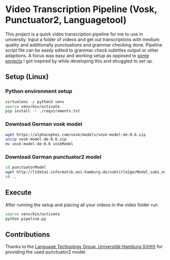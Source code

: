# Video Transcription Pipeline (Vosk, Punctuator2, Languagetool)

This project is a quick video transcription pipeline for me to use in university.
Input a folder of videos and get out transcriptions with medium quality and additionally punctuations and grammar checking done.
Pipeline script file can be easily edited to grammar check subtitles output or other adaptions.
A focus was easy and working setup as opposed to [some projects](https://github.com/uhh-lt/subtitle2go) I got inspired by while developing this and struggled to set up.

## Setup (Linux)

### Python environment setup

```bash
virtualenv -p python3 venv
source venv/bin/activate
pip install -r ./requirements.txt
```

### Download German vosk model

```bash
wget https://alphacephei.com/vosk/models/vosk-model-de-0.6.zip
unzip vosk-model-de-0.6.zip
mv vosk-model-de-0.6 voskModel
```

### Download German punctuator2 model

```bash
cd punctuatorModel
wget http://ltdata1.informatik.uni-hamburg.de/subtitle2go/Model_subs_norm1_filt_5M_tageschau_euparl_h256_lr0.02.pcl
cd ..
```

## Execute

After running the setup and placing all your videos in the video folder run

```bash
source venv/bin/activate
python pipeline.py
```

## Contributions

Thanks to the [Language Technology Group, Universität Hamburg (UHH)](https://github.com/uhh-lt) for providing the used punctuator2 model.
